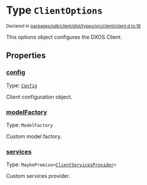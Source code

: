 # Type `ClientOptions`
<sub>Declared in [packages/sdk/client/dist/types/src/client/client.d.ts:18]()</sub>


This options object configures the DXOS Client.


## Properties
### [config]()
Type: <code>[Config](/api/@dxos/react-client/classes/Config)</code>

Client configuration object.


### [modelFactory]()
Type: <code>ModelFactory</code>

Custom model factory.


### [services]()
Type: <code>MaybePromise&lt;[ClientServicesProvider](/api/@dxos/react-client/interfaces/ClientServicesProvider)&gt;</code>

Custom services provider.
